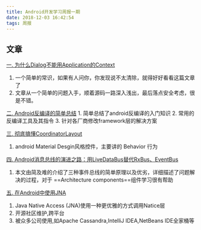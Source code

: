 ```yaml
---
title: Android开发学习周报一期
date: 2018-12-03 16:42:54
tags: 周报
---
```

## 文章
[一. 为什么Dialog不能用Application的Context](https://www.jianshu.com/p/628ac6b68c15)
1. 一个简单的常识，如果有人问你，你发现说不太清除，就得好好看看这篇文章了
2. 文章从一个简单的问题入手，顺着源码一路深入浅出，最后落点安全考虑，很是不错。

<!--more-->

[二. Android反编译的简单总结](http://www.appgole.com/2018/04/20/apkuncode/)
1. 简单总结了android反编译的入门知识
2. 常用的反编译工具及其指令
3. 针对各厂商修改framework层的解决方案


[三. 彻底搞懂CoordinatorLayout](https://www.jianshu.com/p/b81f5e0d3241)
1. android Material Desgin风格控件，主要讲的 Behavior 行为

[四. Android消息总线的演进之路：用LiveDataBus替代RxBus、EventBus](https://tech.meituan.com/Android_LiveDataBus.html)
1. 本文由简及难的介绍了三种事件总线的简单原理以及优劣，详细描述了问题解决的过程，对于
==Architecture components==组件学习很有帮助

[五. 在Android中使用JNA](https://www.jianshu.com/p/88cf79b70402)
1. Java Native Access (JNA)使用一种更优雅的方式调用Natice层
2. 开源社区维护,跨平台
3. 被众多公司使用,如Apache Cassandra,IntelliJ IDEA,NetBeans IDE全家桶等